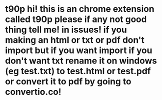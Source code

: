 # t90p hi! this is an chrome extension called t90p please if any not good thing tell me! in issues! if you making an html or txt or pdf don't import but if you want import if you don't want txt rename it on windows (eg test.txt) to test.html or test.pdf or convert it to pdf by going to convertio.co!
